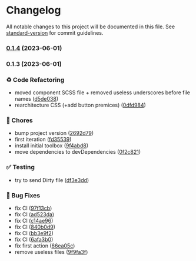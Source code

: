 # Changelog

All notable changes to this project will be documented in this file. See [standard-version](https://github.com/conventional-changelog/standard-version) for commit guidelines.

### [0.1.4](https://github.com/Coding-Jarl/neumorphism/compare/v0.1.3...v0.1.4) (2023-06-01)

### 0.1.3 (2023-06-01)


### :recycle: Code Refactoring

* moved component SCSS file + removed useless underscores before file names ([d5de038](https://github.com/Coding-Jarl/neumorphism/commit/d5de038935c3702719fa28528bd4f898f3d42bcb))
* rearchitecture CSS (+add button premices) ([0dfd984](https://github.com/Coding-Jarl/neumorphism/commit/0dfd984cfb8ffc167287f491e0c89f963c6f677e))


### :truck: Chores

* bump project version ([2692d79](https://github.com/Coding-Jarl/neumorphism/commit/2692d79a2a07b6377b498635c33ede18fc7a3fb0))
* first iteration ([fd35539](https://github.com/Coding-Jarl/neumorphism/commit/fd3553968714f4515240434d3f6e0d79ea6be2a8))
* install initial toolbox ([9f4abd8](https://github.com/Coding-Jarl/neumorphism/commit/9f4abd82cd2112eb500dd70a472045fdea9a29af))
* move dependencies to devDependencies ([0f2c821](https://github.com/Coding-Jarl/neumorphism/commit/0f2c821defb90adbf49195dee86b49873f62a160))


### :white_check_mark: Testing

* try to send Dirty file ([df3e3dd](https://github.com/Coding-Jarl/neumorphism/commit/df3e3dd2b9ae47b6a6f2e7ce8b8157cd7afc842a))


### :bug: Bug Fixes

* fix CI ([97f13cb](https://github.com/Coding-Jarl/neumorphism/commit/97f13cba64e81e9bc4ad68f629c6ab2d0e50d5b9))
* fix CI ([ad523da](https://github.com/Coding-Jarl/neumorphism/commit/ad523dab06e91268ea5fade1e45bec577dedc5d3))
* fix CI ([c14ae96](https://github.com/Coding-Jarl/neumorphism/commit/c14ae963f67fe336654d2b09404d1930e77dc15d))
* fix CI ([840b0d9](https://github.com/Coding-Jarl/neumorphism/commit/840b0d910c5274d2addfb4f73c0569597cd9ee45))
* fix CI ([bb3e9f2](https://github.com/Coding-Jarl/neumorphism/commit/bb3e9f2bd753193475fe8bb24e2b18188e6b51dc))
* fix CI ([6afa3b0](https://github.com/Coding-Jarl/neumorphism/commit/6afa3b0d6ecaa3538c3ae466707b1db8072c1233))
* fix first action ([66ea05c](https://github.com/Coding-Jarl/neumorphism/commit/66ea05c57474c9fb890b823493dd540af11a68b1))
* remove useless files ([9f9fa3f](https://github.com/Coding-Jarl/neumorphism/commit/9f9fa3f4c72b1670add656702e0151b384d2f4e1))
